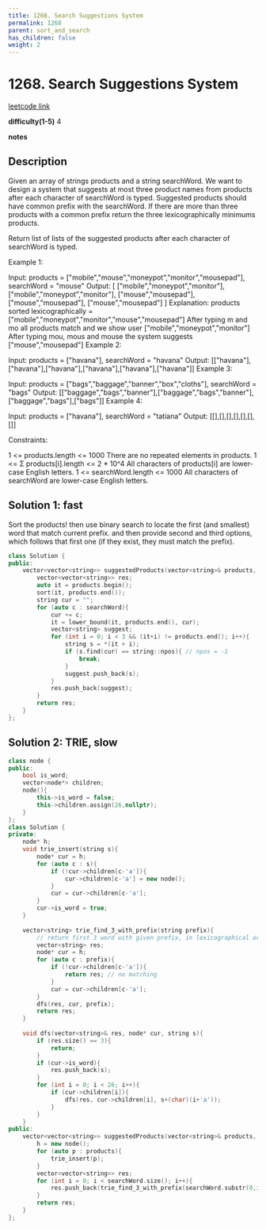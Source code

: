 ```yaml
---
title: 1268. Search Suggestions System
permalink: 1268
parent: sort_and_search
has_children: false
weight: 2
---
```

# 1268. Search Suggestions System
[leetcode link](https://leetcode.com/problems/search-suggestions-system/)

**difficulty(1-5)** 
4

**notes**   


## Description
Given an array of strings products and a string searchWord. We want to design a system that suggests at most three product names from products after each character of searchWord is typed. Suggested products should have common prefix with the searchWord. If there are more than three products with a common prefix return the three lexicographically minimums products.

Return list of lists of the suggested products after each character of searchWord is typed. 

 

Example 1:

Input: products = ["mobile","mouse","moneypot","monitor","mousepad"], searchWord = "mouse"
Output: [
["mobile","moneypot","monitor"],
["mobile","moneypot","monitor"],
["mouse","mousepad"],
["mouse","mousepad"],
["mouse","mousepad"]
]
Explanation: products sorted lexicographically = ["mobile","moneypot","monitor","mouse","mousepad"]
After typing m and mo all products match and we show user ["mobile","moneypot","monitor"]
After typing mou, mous and mouse the system suggests ["mouse","mousepad"]
Example 2:

Input: products = ["havana"], searchWord = "havana"
Output: [["havana"],["havana"],["havana"],["havana"],["havana"],["havana"]]
Example 3:

Input: products = ["bags","baggage","banner","box","cloths"], searchWord = "bags"
Output: [["baggage","bags","banner"],["baggage","bags","banner"],["baggage","bags"],["bags"]]
Example 4:

Input: products = ["havana"], searchWord = "tatiana"
Output: [[],[],[],[],[],[],[]]
 

Constraints:

1 <= products.length <= 1000
There are no repeated elements in products.
1 <= Σ products[i].length <= 2 * 10^4
All characters of products[i] are lower-case English letters.
1 <= searchWord.length <= 1000
All characters of searchWord are lower-case English letters.

## Solution 1: fast
Sort the products! then use binary search to locate the first (and smallest) word that match current prefix. and then provide second and third options, which follows that first one (if they exist, they must match the prefix).

```c++
class Solution {
public:
    vector<vector<string>> suggestedProducts(vector<string>& products, string searchWord) {
        vector<vector<string>> res;
        auto it = products.begin();
        sort(it, products.end());
        string cur = "";
        for (auto c : searchWord){
            cur += c;
            it = lower_bound(it, products.end(), cur);
            vector<string> suggest;
            for (int i = 0; i < 3 && (it+i) != products.end(); i++){
                string s = *(it + i);
                if (s.find(cur) == string::npos){ // npos = -1
                    break;
                }
                suggest.push_back(s);                
            }
            res.push_back(suggest);
        }
        return res;
    }
};
```

## Solution 2: TRIE, slow

```c++
class node {
public:
    bool is_word;
    vector<node*> children;
    node(){
        this->is_word = false;
        this->children.assign(26,nullptr);
    }
};
class Solution {
private:
    node* h;
    void trie_insert(string s){
        node* cur = h;
        for (auto c : s){
            if (!cur->children[c-'a']){
                cur->children[c-'a'] = new node();
            }
            cur = cur->children[c-'a'];
        }
        cur->is_word = true;
    }
    
    vector<string> trie_find_3_with_prefix(string prefix){
        // return first 3 word with given prefix, in lexicographical order
        vector<string> res;
        node* cur = h;
        for (auto c : prefix){
            if (!cur->children[c-'a']){
                return res; // no matching
            }
            cur = cur->children[c-'a'];
        }
        dfs(res, cur, prefix);
        return res;
    }
    
    void dfs(vector<string>& res, node* cur, string s){
        if (res.size() == 3){
            return;
        }
        if (cur->is_word){
            res.push_back(s);
        }
        for (int i = 0; i < 26; i++){
            if (cur->children[i]){
                dfs(res, cur->children[i], s+(char)(i+'a'));
            }
        }        
    }
public:
    vector<vector<string>> suggestedProducts(vector<string>& products, string searchWord) {
        h = new node();
        for (auto p : products){
            trie_insert(p);
        }
        vector<vector<string>> res;
        for (int i = 0; i < searchWord.size(); i++){
            res.push_back(trie_find_3_with_prefix(searchWord.substr(0,i+1)));
        }
        return res;
    }
};
```


